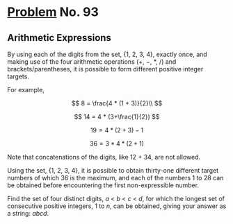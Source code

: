 # [Problem](https://projecteuler.net/problem=93) No. 93

## Arithmetic Expressions

By using each of the digits from the set, {1, 2, 3, 4}, exactly once, and making use of the four arithmetic operations (+, −, *, /) and brackets/parentheses, it is possible to form different positive integer targets.

For example,

$$
8 = \frac{4 * (1 + 3)}{2}\\
$$

$$
14 = 4 * (3+\frac{1}{2})
$$

$$
19 = 4 * (2 + 3) - 1
$$

$$
36 = 3 * 4 * (2+1)
$$

Note that concatenations of the digits, like 12 + 34, are not allowed.

Using the set, {1, 2, 3, 4}, it is possible to obtain thirty-one different target numbers of which 36 is the maximum, and each of the numbers 1 to 28 can be obtained before encountering the first non-expressible number.

Find the set of four distinct digits, <var>a</var> < <var>b</var> < <var>c</var> < <var>d</var>, for which the longest set of consecutive positive integers, 1 to <var>n</var>, can be obtained, giving your answer as a string: <var>abcd</var>.
